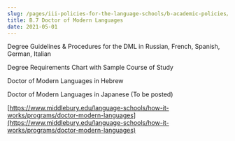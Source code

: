 ```yaml
---
slug: /pages/iii-policies-for-the-language-schools/b-academic-policies/b-7-doctor-of-modern-languages
title: B.7 Doctor of Modern Languages
date: 2021-05-01
---
```

Degree Guidelines & Procedures for the DML in Russian, French, Spanish, German, Italian 

Degree Requirements Chart with Sample Course of Study 

Doctor of Modern Languages in Hebrew 

Doctor of Modern Languages in Japanese (To be posted) 

[https://www.middlebury.edu/language-schools/how-it-works/programs/doctor-modern-languages](https://www.middlebury.edu/language-schools/how-it-works/programs/doctor-modern-languages)
